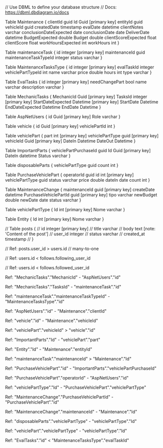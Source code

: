 // Use DBML to define your database structure
// Docs: https://dbml.dbdiagram.io/docs

Table Maintenance {
  clientId guid 
  Id Guid [primary key]
  entityId guid
  vehicleId guid 
  createdDate timestamp 
  evalDate datetime
  clientNotes varchar
  conclusionDateExpected date
  conclusionDate date
  DeliverDate datetime
  BudgetExpected double
  Budget double
  clientScoreExpected float
  clientScore float
  workHoursExpected int
  workHours int
}



Table maintenanceTask {
  id integer  [primary key]
  maintenanceId guid 
  maintenanceTaskTypeId integer
  status varchar
}

Table MaintenanceTasksType {
  id integer [primary key]
  evalTaskId integer 
  vehiclePartTypeId int
  name varchar
  price double
  hours int
  type varchar
}

Table EvalTasks {
  id integer [primary key]
  needChangePart bool
  name varchar
  description varchar
}

Table MechanicTasks {
  MechanicId Guid [primary key]
  TasksId integer [primary key]
  StartDateExpected Datetime [primary key]
  StartDate Datetime
  EndDateExpected Datetime
  EndDate Datetime
}

Table AspNetUsers {
  id Guid [primary key]
  Role varchar
}

Table vehicle {
  id Guid [primary key]
  vehiclePartId int
}

Table vehiclePart {
  part int [primary key]
  vehiclePartType guid [primary key]
  vehicleId Guid [primary key]
  DateIn Datetime
  DateOut Datetime
}

Table ImportantParts {
  vehiclePartPurchaseId guid
  Id Guid [primary key]
  DateIn datetime
  Status varchar
}

Table disposableParts {
  vehiclePartType guid
  count int
}


Table PurchaseVehiclePart {
  operatorId guid
  id int [primary key]
  vehiclePartType guid
  status varchar
  price double
  dateIn date
  count int
}

Table MaintenanceChange {
  maintenanceId guid [primary key]
  createDate datetime
  PurchaseVehiclePartId guid [primary key]
  tipo varchar 
  newBudget double
  newDate date
  status varchar
}


Table vehiclePartType {
  Id int [primary key]
  Nome varchar
}

Table Entity {
  Id int [primary key]
  Nome varchar
}

// Table posts {
//   id integer [primary key]
//   title varchar
//   body text [note: 'Content of the post']
//   user_id integer
//   status varchar
//   created_at timestamp
// }

// Ref: posts.user_id > users.id // many-to-one

// Ref: users.id < follows.following_user_id

// Ref: users.id < follows.followed_user_id



Ref: "MechanicTasks"."MechanicId" - "AspNetUsers"."id"

Ref: "MechanicTasks"."TasksId" - "maintenanceTask"."id"

Ref: "maintenanceTask"."maintenanceTaskTypeId" - "MaintenanceTasksType"."id"

Ref: "AspNetUsers"."id" - "Maintenance"."clientId"

Ref: "vehicle"."id" - "Maintenance"."vehicleId"

Ref: "vehiclePart"."vehicleId" > "vehicle"."id"

Ref: "ImportantParts"."Id" - "vehiclePart"."part"


Ref: "Entity"."Id" - "Maintenance"."entityId"

Ref: "maintenanceTask"."maintenanceId" > "Maintenance"."Id"


Ref: "PurchaseVehiclePart"."id" - "ImportantParts"."vehiclePartPurchaseId"

Ref: "PurchaseVehiclePart"."operatorId" - "AspNetUsers"."id"

Ref: "vehiclePartType"."Id" - "PurchaseVehiclePart"."vehiclePartType"

Ref: "MaintenanceChange"."PurchaseVehiclePartId" - "PurchaseVehiclePart"."id"

Ref: "MaintenanceChange"."maintenanceId" - "Maintenance"."Id"

Ref: "disposableParts"."vehiclePartType" - "vehiclePartType"."Id"

Ref: "vehiclePart"."vehiclePartType" - "vehiclePartType"."Id"


Ref: "EvalTasks"."id" < "MaintenanceTasksType"."evalTaskId"